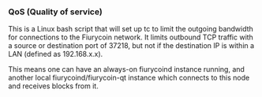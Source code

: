### QoS (Quality of service) ###

This is a Linux bash script that will set up tc to limit the outgoing bandwidth for connections to the Fiurycoin network. It limits outbound TCP traffic with a source or destination port of 37218, but not if the destination IP is within a LAN (defined as 192.168.x.x).

This means one can have an always-on fiurycoind instance running, and another local fiurycoind/fiurycoin-qt instance which connects to this node and receives blocks from it.
